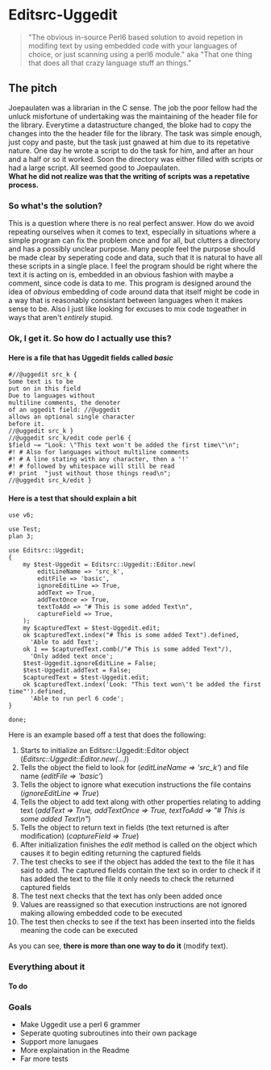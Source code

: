 # Editsrc-Uggedit
>"The obvious in-source Perl6 based solution to avoid repetion in modifing text by using embedded code with your languages of choice, or just scanning using a perl6 module."
aka
>"That one thing that does all that crazy language stuff an things."


## The pitch
Joepaulaten was a librarian in the C sense. The job the poor fellow had the unluck misfortune of undertaking was the maintaining of the header file for the library. Everytime a datastructure changed, the bloke had to copy the changes into the the header file for the library. The task was simple enough, just copy and paste, but the task just gnawed at him due to its repetative nature. One day he wrote a script to do the task for him, and after an hour and a half or so it worked. Soon the directory was either filled with scripts or had a large script. All seemed good to Joepaulaten.  
**What he did not realize was that the writing of scripts was a repetative process.**

### So what's the solution?
This is a question where there is no real perfect answer. How do we avoid repeating ourselves when it comes to text, especially in situations where a simple program can fix the problem once and for all, but clutters a directory and has a possibly unclear purpose. Many people feel the purpose should be made clear by seperating code and data, such that it is natural to have all these scripts in a single place. I feel the program should be right where the text it is acting on is, embedded in an obvious fashion with maybe a comment, since code is data to me. This program is designed around the idea of *obvious* embedding of code around data that itself might be code in a way that is reasonably consistant between languages when it makes sense to be. Also I just like looking for excuses to mix code togeather in ways that aren't *entirely* stupid.

### Ok, I get it. So how do I actually use this?
#### Here is a file that has Uggedit fields called *basic*

```
#//@uggedit src_k {
Some text is to be
put on in this field
Due to languages without
multiline comments, the denoter
of an uggedit field: //@uggedit
allows an optional single character
before it.
//@uggedit src_k }
//@uggedit src_k/edit code perl6 {
$field ~= "Look: \"This text won't be added the first time\"\n";
#! # Also for languages without multiline comments
#! # A line stating with any character, then a '!'
#! # followed by whitespace will still be read
#! print  "just without those things read\n";
//@uggedit src_k/edit }
```

#### Here is a test that should explain a bit

```
use v6;

use Test;
plan 3;

use Editsrc::Uggedit;
{
    my $test-Uggedit = Editsrc::Uggedit::Editor.new(
     	editLineName => 'src_k',
    	editFile => 'basic',
	    ignoreEditLine => True,
	    addText => True,
	    addTextOnce => True,
	    textToAdd => "# This is some added Text\n",
	    captureField => True,
    );
    my $capturedText = $test-Uggedit.edit;
    ok $capturedText.index("# This is some added Text").defined,
      'Able to add Text';
    ok 1 == $capturedText.comb(/"# This is some added Text"/),
      'Only added text once';
    $test-Uggedit.ignoreEditLine = False;
    $test-Uggedit.addText = False;
    $capturedText = $test-Uggedit.edit;
    ok $capturedText.index('Look: "This text won\'t be added the first time"').defined,
      'Able to run perl 6 code';
}

done;
```
Here is an example based off a test that does the following:

1. Starts to initialize an Editsrc::Uggedit::Editor object (*Editsrc::Uggedit::Editor.new(*...*)*)
2. Tells the object the field to look for (*editLineName => 'src_k'*) and file name (*editFile => 'basic'*) 
3. Tells the object to ignore what execution instructions the file contains (*ignoreEditLine => True*)
4. Tells the object to add text along with other properties relating to adding text (*addText => True, addTextOnce => True, textToAdd => "# This is some added Text\n"*)
5. Tells the object to return text in fields (the text returned is after modification) (*captureField => True*)
6. After initialization finishes the *edit* method is called on the object which causes it to begin editing returning the captured fields
7. The test checks to see if the object has added the text to the file it has said to add. The captured fields contain the text so in order to check if it has added the text to the file it only needs to check the returned captured fields
8. The test next checks that the text has only been added once
9. Values are reassigned so that execution instructions are not ignored making allowing embedded code to be executed
10. The test then checks to see if the text has been inserted into the fields meaning the code can be executed

As you can see, **there is more than one way to do it** (modify text).

### Everything about it
#### To do

### Goals
* Make Uggedit use a perl 6 grammer
* Seperate quoting subroutines into their own package
* Support more lanugaes
* More explaination in the Readme
* Far more tests
